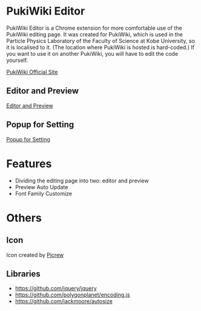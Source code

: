 # PukiWiki Editor

PukiWiki Editor is a Chrome extension for more comfortable use of the PukiWiki editing page.
It was created for PukiWiki, which is used in the Particle Physics Laboratory of the Faculty of Science at Kobe University, so it is localised to it.
(The location where PukiWiki is hosted is hard-coded.)
If you want to use it on another PukiWiki, you will have to edit the code yourself.

[PukiWiki Official Site](https://pukiwiki.osdn.jp/)

## Editor and Preview

[Editor and Preview](./editor-and-preview.png)

## Popup for Setting

[Popup for Setting](./popup.png)

# Features

- Dividing the editing page into two: editor and preview
- Preview Auto Update
- Font Family Customize

# Others

## Icon

Icon created by [Picrew](https://picrew.me/image_maker/1012202)

## Libraries

- https://github.com/jquery/jquery
- https://github.com/polygonplanet/encoding.js
- https://github.com/jackmoore/autosize
